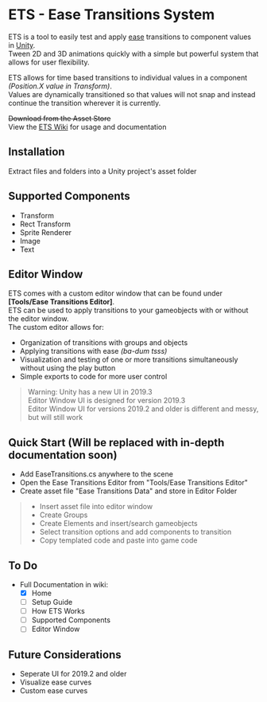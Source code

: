 # ETS - Ease Transitions System
ETS is a tool to easily test and apply [ease](https://easings.net/en) transitions to component values in [Unity](https://unity.com/).  
Tween 2D and 3D animations quickly with a simple but powerful system that allows for user flexibility.  

ETS allows for time based transitions to individual values in a component _(Position.X value in Transform)_.  
Values are dynamically transitioned so that values will not snap and instead continue the transition wherever it is currently.  

~~Download from the Asset Store~~  
View the [ETS Wiki](https://github.com/Misteeps/Ease-Transitions-System/wiki) for usage and documentation  

## Installation
Extract files and folders into a Unity project's asset folder  

## Supported Components
- Transform
- Rect Transform
- Sprite Renderer
- Image
- Text

## Editor Window
ETS comes with a custom editor window that can be found under **[Tools/Ease Transitions Editor]**.  
ETS can be used to apply transitions to your gameobjects with or without the editor window.  
The custom editor allows for:  
- Organization of transitions with groups and objects
- Applying transitions with ease _(ba-dum tsss)_
- Visualization and testing of one or more transitions simultaneously without using the play button
- Simple exports to code for more user control

> Warning: Unity has a new UI in 2019.3  
> Editor Window UI is designed for version 2019.3  
> Editor Window UI for versions 2019.2 and older is different and messy, but will still work  

## Quick Start (Will be replaced with in-depth documentation soon)
- Add EaseTransitions.cs anywhere to the scene
- Open the Ease Transitions Editor from "Tools/Ease Transitions Editor"
- Create asset file "Ease Transitions Data" and store in Editor Folder

>- Insert asset file into editor window
>- Create Groups
>- Create Elements and insert/search gameobjects
>- Select transition options and add components to transition
>- Copy templated code and paste into game code

## To Do
- Full Documentation in wiki:  
    - [x] Home
    - [ ] Setup Guide
    - [ ] How ETS Works
    - [ ] Supported Components
    - [ ] Editor Window

## Future Considerations
- Seperate UI for 2019.2 and older
- Visualize ease curves
- Custom ease curves
